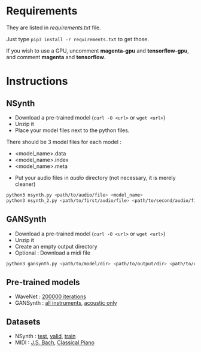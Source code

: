 # Requirements

They are listed in *requirements.txt* file.

Just type `pip3 install -r requirements.txt` to get those.

If you wish to use a GPU, uncomment **magenta-gpu** and **tensorflow-gpu**, and comment **magenta** and **tensorflow**.

# Instructions

## NSynth

- Download a pre-trained model (`curl -O <url>` or `wget <url>`)
- Unzip it
- Place your model files next to the python files.

There should be 3 model files for each model :
* <model_name>.data
* <model_name>.index
* <model_name>.meta

- Put your audio files in *audio* directory (not necessary, it is merely cleaner)

```bash
python3 nsynth.py <path/to/audio/file> <model_name>
python3 nsynth_2.py <path/to/first/audio/file> <path/to/second/audio/file> <model_name>
```

## GANSynth

- Download a pre-trained model (`curl -O <url>` or `wget <url>`)
- Unzip it
- Create an empty output directory
- Optional : Download a midi file

```bash
python3 gansynth.py <path/to/model/dir> <path/to/output/dir> <path/to/optional/midi/file>
```

## Pre-trained models

- WaveNet : [200000 iterations](http://download.magenta.tensorflow.org/models/nsynth/wavenet-ckpt.tar)
- GANSynth : [all instruments](https://storage.googleapis.com/magentadata/models/gansynth/all_instruments.zip), [acoustic only](https://storage.googleapis.com/magentadata/models/gansynth/acoustic_only.zip)

## Datasets

- NSynth : [test](http://download.magenta.tensorflow.org/datasets/nsynth/nsynth-test.jsonwav.tar.gz), [valid](http://download.magenta.tensorflow.org/datasets/nsynth/nsynth-valid.jsonwav.tar.gz), [train](http://download.magenta.tensorflow.org/datasets/nsynth/nsynth-train.jsonwav.tar.gz)
- MIDI : [J.S. Bach](http://www.jsbach.net/midi/index.html), [Classical Piano](www.piano-midi.de)